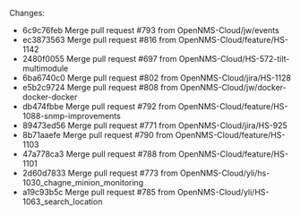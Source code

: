 Changes:
* 6c9c76feb Merge pull request #793 from OpenNMS-Cloud/jw/events
* ec3873563 Merge pull request #816 from OpenNMS-Cloud/feature/HS-1142
* 2480f0055 Merge pull request #697 from OpenNMS-Cloud/HS-572-tilt-multimodule
* 6ba6740c0 Merge pull request #802 from OpenNMS-Cloud/jira/HS-1128
* e5b2c9724 Merge pull request #808 from OpenNMS-Cloud/jw/docker-docker-docker
* db474fbbe Merge pull request #792 from OpenNMS-Cloud/feature/HS-1088-snmp-improvements
* 89473ed56 Merge pull request #771 from OpenNMS-Cloud/jira/HS-925
* 8b71aaefe Merge pull request #790 from OpenNMS-Cloud/feature/HS-1103
* 47a778ca3 Merge pull request #788 from OpenNMS-Cloud/feature/HS-1101
* 2d60d7833 Merge pull request #773 from OpenNMS-Cloud/yli/hs-1030_chagne_minion_monitoring
* a19c93b5c Merge pull request #785 from OpenNMS-Cloud/yli/HS-1063_search_location
